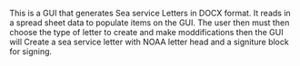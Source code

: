 This is a GUI that generates Sea service Letters in DOCX format. It reads in a spread sheet data to populate items on the GUI. The user then must then choose the type of letter to create and make moddifications then the GUI will Create a sea service letter with NOAA letter head and a signiture block for signing.
